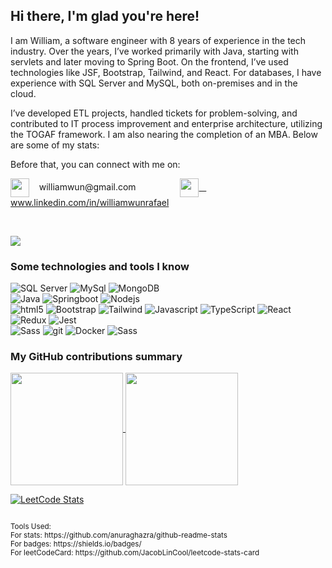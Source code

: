 ## Hi there, I'm glad you're here!
I am William, a software engineer with 8 years of experience in the tech industry. Over the years, I’ve worked primarily with Java, starting with servlets and later moving to Spring Boot. On the frontend, I’ve used technologies like JSF, Bootstrap, Tailwind, and React. For databases, I have experience with SQL Server and MySQL, both on-premises and in the cloud.

I’ve developed ETL projects, handled tickets for problem-solving, and contributed to IT process improvement and enterprise architecture, utilizing the TOGAF framework. I am also nearing the completion of an MBA. Below are some of my stats:

Before that, you can connect with me on:

<p><img height=30 align="center" src="https://skillicons.dev/icons?i=gmail&theme=light" /> &nbsp;&nbsp; williamwun@gmail.com
&nbsp;&nbsp;&nbsp;&nbsp;&nbsp;&nbsp;&nbsp;&nbsp;&nbsp;&nbsp;&nbsp;&nbsp;&nbsp;&nbsp;&nbsp;&nbsp;
<a href="https://github.com/wwun/convoychat">
<img height=30 align="center" src="https://skillicons.dev/icons?i=linkedin&theme=light" /> &nbsp;&nbsp; www.linkedin.com/in/williamwunrafael</p>
</a>

<br>

![](https://komarev.com/ghpvc/?username=wwun)

<h3>Some technologies and tools I know</h3>
<p>
	<img alt="SQL Server" src="https://img.shields.io/badge/Microsoft_SQL_Server-CC2927" />
	<img alt="MySql" src="https://shields.io/badge/MySQL-lightgrey?logo=mysql&style=plastic&logoColor=white&labelColor=blue" />
	<img alt="MongoDB" src="https://img.shields.io/badge/-MongoDB-13aa52?style=flat-square&logo=mongodb&logoColor=white" />
<br>
	<img alt="Java" src="https://img.shields.io/badge/Java-ED8B00?style=for-the-badge&logo=openjdk&logoColor=white" />
	<img alt="Springboot" src="https://img.shields.io/badge/SpringBoot-6DB33F?style=flat-square&logo=Spring&logoColor=white" />
	<img alt="Nodejs" src="https://img.shields.io/badge/-Nodejs-43853d?style=flat-square&logo=Node.js&logoColor=white" />
<br>
	<img alt="html5" src="https://img.shields.io/badge/-HTML5-E34F26?style=flat-square&logo=html5&logoColor=white" />
	<img alt="Bootstrap" src="https://img.shields.io/badge/-bootstrap-7953b3?style=flat-square&logo=javascript&logoColor=white" />
	<img alt="Tailwind" src="https://img.shields.io/badge/tailwindcss-0F172A?&logo=tailwindcss" />
	<img alt="Javascript" src="https://img.shields.io/badge/-javascript-f7df1c?style=flat-square&logo=javascript&logoColor=black" />
	<img alt="TypeScript" src="https://img.shields.io/badge/-TypeScript-007ACC?style=flat-square&logo=typescript&logoColor=white" />
	<img alt="React" src="https://img.shields.io/badge/-React-45b8d8?style=flat-square&logo=react&logoColor=white" />
	<img alt="Redux" src="https://img.shields.io/badge/-Redux-764ABC?style=flat-square&logo=redux&logoColor=white" />
	<img alt="Jest" src="https://img.shields.io/badge/-jest-be3d19?style=flat-square&logo=jest&logoColor=white" />
<br>
	<img alt="Sass" src="https://img.shields.io/badge/Ubuntu-E95420?style=for-the-badge&logo=Ubuntu&logoColor=white" />
	<img alt="git" src="https://img.shields.io/badge/-Git-F05032?style=flat-square&logo=git&logoColor=white" />
	<img alt="Docker" src="https://img.shields.io/badge/-Docker-46a2f1?style=flat-square&logo=docker&logoColor=white" />
	<img alt="Sass" src="https://img.shields.io/badge/-Sass-CC6699?style=flat-square&logo=sass&logoColor=white" />
</p>

<p>
	<h3>My GitHub contributions summary</h3>
	<a href="https://github.com/wwun/github-readme-stats">
	  <img height=180 align="center" src="https://github-readme-streak-stats.herokuapp.com?user=wwun&theme=dark&ring=fb4362&file=fb4362&currStreakNum=fb4362&currStreakLabel=fb4362" />
	</a>
	<a href="https://github.com/wwun/convoychat">
	  <img height=180 align="center" src="https://github-readme-stats.vercel.app/api/top-langs?username=wwun&layout=compact&langs_count=8&card_width=320&theme=dark" />
	</a>
</p>

[![LeetCode Stats](https://leetcode.card.workers.dev/wwun?theme=dark&font=baloo&extension=null)](https://leetcode.com/u/wwun/)

<!--
[![My Skills](https://skillicons.dev/icons?i=gmail&theme=light)](https://skillicons.dev) 
[![My Skills](https://skillicons.dev/icons?i=linkedin&theme=light)](https://skillicons.dev) 

stats border property
&hide_border=true

leetCode
https://github.com/JacobLinCool/LeetCode-Stats-Card?tab=readme-ov-file
![](https://leetcard.jacoblin.cool/leetcode?site=cn)

stats
[![My GitHub stats](https://github-readme-stats.vercel.app/api?username=wwun&hide_border=true&show_icons=true&bg_color=151515&title_color=fb4362&icon_color=fb4362&text_bold=false&text_color=9e9e9e)

[![Top Langs](https://github-readme-stats.vercel.app/api/top-langs/?username=wwun&layout=donut-vertical)](https://github.com/wwun/github-readme-stats)
-->
<!--
**wwun/wwun** is a ✨ _special_ ✨ repository because its `README.md` (this file) appears on your GitHub profile.

Here are some ideas to get you started:

- 🔭 I’m currently working on ...
- 🌱 I’m currently learning ...
- 👯 I’m looking to collaborate on ...
- 🤔 I’m looking for help with ...
- 💬 Ask me about ...
- 📫 How to reach me: ...
- 😄 Pronouns: ...
- ⚡ Fun fact: ...
-->

<small>
<br>Tools Used:
<br>For stats: https://github.com/anuraghazra/github-readme-stats
<br>For badges: https://shields.io/badges/
<br>For leetCodeCard: https://github.com/JacobLinCool/leetcode-stats-card
</small>
